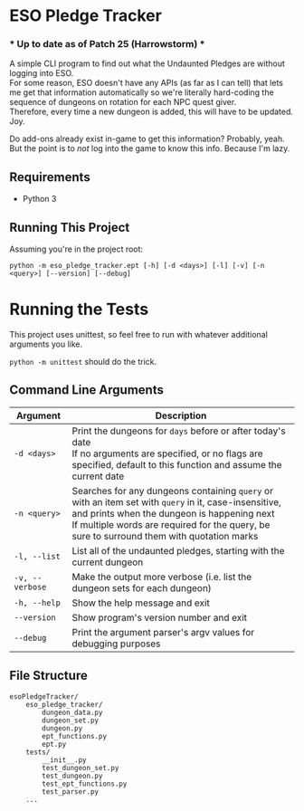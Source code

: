 # ESO Pledge Tracker

### \* Up to date as of Patch 25 (Harrowstorm) \*

A simple CLI program to find out what the Undaunted Pledges are without logging into ESO.  
For some reason, ESO doesn't have any APIs (as far as I can tell) that lets me get that information automatically so we're literally hard-coding the sequence of dungeons on rotation for each NPC quest giver.  
Therefore, every time a new dungeon is added, this will have to be updated. Joy.

Do add-ons already exist in-game to get this information? Probably, yeah. But the point is to _not_ log into the game to know this info. Because I'm lazy.

## Requirements

- Python 3

## Running This Project
Assuming you're in the project root:

`python -m eso_pledge_tracker.ept [-h] [-d <days>] [-l] [-v] [-n <query>] [--version] [--debug]`

# Running the Tests
This project uses unittest, so feel free to run with whatever additional arguments you like.  

`python -m unittest` should do the trick.

## Command Line Arguments

| Argument | Description |
| --- | --- |
| `-d <days>` | Print the dungeons for `days` before or after today's date<br>If no arguments are specified, or no flags are specified, default to this function and assume the current date |
| `-n <query>` | Searches for any dungeons containing `query` or with an item set with `query` in it, case-insensitive, and prints when the dungeon is happening next<br>If multiple words are required for the query, be sure to surround them with quotation marks |
| `-l, --list`     | List all of the undaunted pledges, starting with the current dungeon |
| `-v, --verbose`  | Make the output more verbose (i.e. list the dungeon sets for each dungeon) |
| `-h, --help`     | Show the help message and exit |
| `--version`      | Show program's version number and exit |
| `--debug`        | Print the argument parser's argv values for debugging purposes |

## File Structure

```
esoPledgeTracker/
    eso_pledge_tracker/
        dungeon_data.py
        dungeon_set.py
        dungeon.py
        ept_functions.py
        ept.py
    tests/
        __init__.py
        test_dungeon_set.py
        test_dungeon.py
        test_ept_functions.py
        test_parser.py
    ...
```
